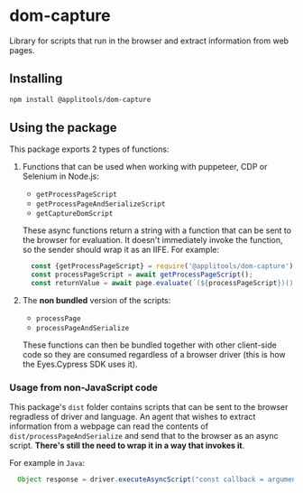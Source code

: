 # dom-capture

Library for scripts that run in the browser and extract information from web pages.

## Installing

```sh
npm install @applitools/dom-capture
```

## Using the package

This package exports 2 types of functions:

1. Functions that can be used when working with puppeteer, CDP or Selenium in Node.js:
    - `getProcessPageScript`
    - `getProcessPageAndSerializeScript`
    - `getCaptureDomScript`

    These async functions return a string with a function that can be sent to the browser for evaluation. It doesn't immediately invoke the function, so the sender should wrap it as an IIFE. For example:

    ```js
      const {getProcessPageScript} = require('@applitools/dom-capture');
      const processPageScript = await getProcessPageScript();
      const returnValue = await page.evaluate(`(${processPageScript})()`); // puppeteer
    ```

2. The **non bundled** version of the scripts:
    - `processPage`
    - `processPageAndSerialize`

    These functions can then be bundled together with other client-side code so they are consumed regardless of a browser driver (this is how the Eyes.Cypress SDK uses it).

### Usage from non-JavaScript code

This package's `dist` folder contains scripts that can be sent to the browser regradless of driver and language. An agent that wishes to extract information from a webpage can read the contents of `dist/processPageAndSerialize` and send that to the browser as an async script. **There's still the need to wrap it in a way that invokes it**.

For example in `Java`:

```java
  Object response = driver.executeAsyncScript("const callback = arguments[arguments.length - 1];(" + processPageAndSerialize + ")().then(callback, err => callback(err.message))";
```